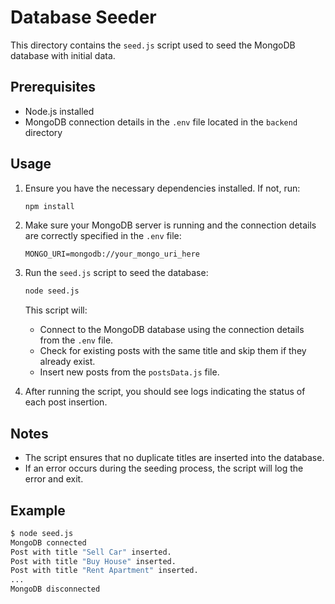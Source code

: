 # Database Seeder

This directory contains the `seed.js` script used to seed the MongoDB database with initial data.

## Prerequisites

- Node.js installed
- MongoDB connection details in the `.env` file located in the `backend` directory

## Usage

1. Ensure you have the necessary dependencies installed. If not, run:

   ```sh
   npm install
   ```

2. Make sure your MongoDB server is running and the connection details are correctly specified in the `.env` file:

   ```
   MONGO_URI=mongodb://your_mongo_uri_here
   ```

3. Run the `seed.js` script to seed the database:

   ```sh
   node seed.js
   ```

   This script will:
   - Connect to the MongoDB database using the connection details from the `.env` file.
   - Check for existing posts with the same title and skip them if they already exist.
   - Insert new posts from the `postsData.js` file.

4. After running the script, you should see logs indicating the status of each post insertion.

## Notes

- The script ensures that no duplicate titles are inserted into the database.
- If an error occurs during the seeding process, the script will log the error and exit.

## Example

```sh
$ node seed.js
MongoDB connected
Post with title "Sell Car" inserted.
Post with title "Buy House" inserted.
Post with title "Rent Apartment" inserted.
...
MongoDB disconnected
```

